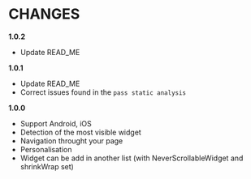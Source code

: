 # CHANGES

**1.0.2**
* Update READ_ME

**1.0.1**
* Update READ_ME
* Correct issues found in the `pass static analysis`

**1.0.0**
* Support Android, iOS
* Detection of the most visible widget
* Navigation throught your page
* Personalisation
* Widget can be add in another list (with NeverScrollableWidget and shrinkWrap set)